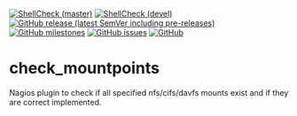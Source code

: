 [![ShellCheck (master)](https://github.com/ccztux/check_mountpoints/actions/workflows/shellcheck-master.yml/badge.svg?branch=master)](https://github.com/ccztux/check_mountpoints/actions/workflows/shellcheck-master.yml?query=branch%3Amaster)
[![ShellCheck (devel)](https://github.com/ccztux/check_mountpoints/actions/workflows/shellcheck-devel.yml/badge.svg?branch=devel)](https://github.com/ccztux/check_mountpoints/actions/workflows/shellcheck-devel.yml?query=branch%3Adevel)
[![GitHub release (latest SemVer including pre-releases)](https://img.shields.io/github/v/release/ccztux/check_mountpoints?include_prereleases&label=latest%20%28pre-%29release)](https://github.com/ccztux/check_mountpoints/releases)
[![GitHub milestones](https://img.shields.io/github/milestones/open/ccztux/check_mountpoints)](https://github.com/ccztux/check_mountpoints/milestones)
[![GitHub issues](https://img.shields.io/github/issues-raw/ccztux/check_mountpoints)](https://github.com/ccztux/check_mountpoints/issues)
[![GitHub](https://img.shields.io/github/license/ccztux/check_mountpoints?color=yellowgreen)](https://github.com/ccztux/check_mountpoints/blob/master/LICENSE)



# check_mountpoints
Nagios plugin to check if all specified nfs/cifs/davfs mounts exist and if they are correct implemented.

